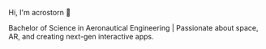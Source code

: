 Hi, I'm acrostorn 👋

Bachelor of Science in Aeronautical Engineering | Passionate about space, AR, and creating next-gen interactive apps.